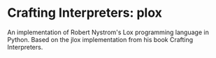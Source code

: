 # Crafting Interpreters: plox

An implementation of Robert Nystrom's Lox programming language in Python. Based on the jlox implementation from his book Crafting Interpreters.

